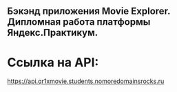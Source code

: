 ## Бэкэнд приложения Movie Explorer. Дипломная работа платформы Яндекс.Практикум.
# Ссылка на API: 
https://api.qr1xmovie.students.nomoredomainsrocks.ru